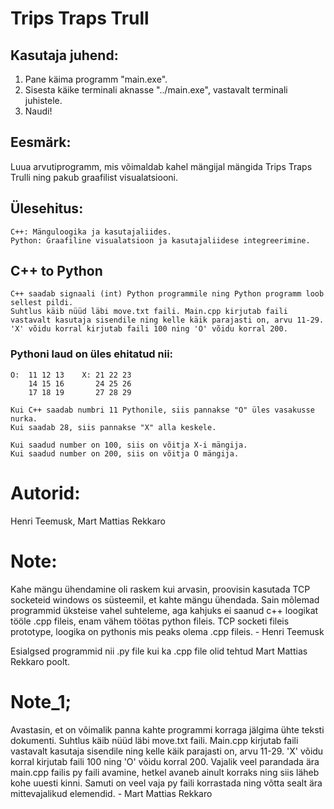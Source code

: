 # Trips Traps Trull

## Kasutaja juhend:
1. Pane käima programm "main.exe".
2. Sisesta käike terminali aknasse "../main.exe", vastavalt terminali juhistele.
3. Naudi!

## Eesmärk:
Luua arvutiprogramm, mis võimaldab kahel mängijal mängida Trips Traps Trulli ning pakub graafilist visualatsiooni.

## Ülesehitus:
    C++: Mänguloogika ja kasutajaliides.
    Python: Graafiline visualatsioon ja kasutajaliidese integreerimine.


## C++ to Python
    C++ saadab signaali (int) Python programmile ning Python programm loob sellest pildi.
    Suhtlus käib nüüd läbi move.txt faili. Main.cpp kirjutab faili vastavalt kasutaja sisendile ning kelle käik parajasti on, arvu 11-29.
    'X' võidu korral kirjutab faili 100 ning 'O' võidu korral 200.

### Pythoni laud on üles ehitatud nii:
    O:  11 12 13    X: 21 22 23
        14 15 16       24 25 26
        17 18 19       27 28 29
    
    Kui C++ saadab numbri 11 Pythonile, siis pannakse "O" üles vasakusse nurka. 
    Kui saadab 28, siis pannakse "X" alla keskele.

    Kui saadud number on 100, siis on võitja X-i mängija.
    Kui saadud number on 200, siis on võitja O mängija.

# Autorid:
Henri Teemusk, Mart Mattias Rekkaro

# Note:
Kahe mängu ühendamine oli raskem kui arvasin, proovisin kasutada TCP socketeid windows os süsteemil, et kahte mängu ühendada.
Sain mõlemad programmid üksteise vahel suhteleme, aga kahjuks ei saanud c++ loogikat tööle .cpp fileis, enam vähem töötas python fileis.
TCP socketi fileis prototype, loogika on pythonis mis peaks olema .cpp fileis. - Henri Teemusk

Esialgsed programmid nii .py file kui ka .cpp file olid tehtud Mart Mattias Rekkaro poolt.

# Note_1;
Avastasin, et on võimalik panna kahte programmi korraga jälgima ühte teksti dokumenti.
Suhtlus käib nüüd läbi move.txt faili. Main.cpp kirjutab faili vastavalt kasutaja sisendile ning kelle käik parajasti on, arvu 11-29.
'X' võidu korral kirjutab faili 100 ning 'O' võidu korral 200. Vajalik veel parandada ära main.cpp failis py faili avamine, hetkel avaneb ainult korraks
ning siis läheb kohe uuesti kinni. Samuti on veel vaja py faili korrastada ning võtta sealt ära mittevajalikud elemendid. - Mart Mattias Rekkaro
